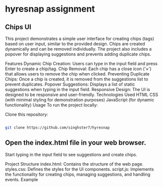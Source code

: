 # hyresnap assignment
## Chips UI 
This project demonstrates a simple user interface for creating chips (tags) based on user input, similar to the provided design. Chips are created dynamically and can be removed individually. The project also includes a popover for displaying suggestions and prevents adding duplicate chips.

Features
Dynamic Chip Creation: Users can type in the input field and press Enter to create a chip/tag.
Chip Removal: Each chip has a close icon ('×') that allows users to remove the chip when clicked.
Preventing Duplicate Chips: Once a chip is created, it is removed from the suggestions list to prevent duplicates.
Popover Suggestions: Displays a list of static suggestions when typing in the input field.
Responsive Design: The UI is designed to be responsive and user-friendly.
Technologies Used
HTML
CSS (with minimal styling for demonstration purposes)
JavaScript (for dynamic functionality)
Usage
To run the project locally:

Clone this repository:
```bash

git clone https://github.com/singhster7/hyresnap
```
## Open the index.html file in your web browser.

Start typing in the input field to see suggestions and create chips.

Project Structure
index.html: Contains the structure of the web page.
styles.css: Defines the styles for the UI components.
script.js: Implements the functionality for creating chips, managing suggestions, and handling events.
Example
